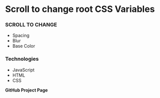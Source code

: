 # Scroll to change root CSS Variables

### SCROLL TO CHANGE

* Spacing
* Blur
* Base Color

### **Technologies**

* JavaScript
* HTML
* CSS

 **GitHub Project Page**
